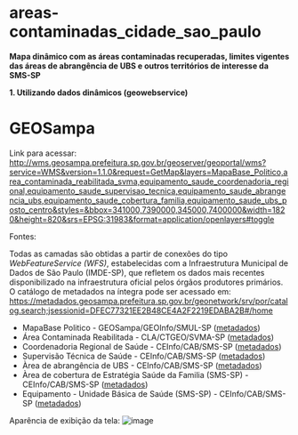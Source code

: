 # areas-contaminadas_cidade_sao_paulo
<strong>Mapa dinâmico com as áreas contaminadas recuperadas, limites vigentes das áreas de abrangência de UBS e outros territórios de interesse da SMS-SP</strong>

<strong>1. Utilizando dados dinâmicos (geowebservice)</strong>
# GEOSampa
Link para acessar: http://wms.geosampa.prefeitura.sp.gov.br/geoserver/geoportal/wms?service=WMS&version=1.1.0&request=GetMap&layers=MapaBase_Politico,area_contaminada_reabilitada_svma,equipamento_saude_coordenadoria_regional,equipamento_saude_supervisao_tecnica,equipamento_saude_abrangencia_ubs,equipamento_saude_cobertura_familia,equipamento_saude_ubs_posto_centro&styles=&bbox=341000,7390000,345000,7400000&width=1820&height=820&srs=EPSG:31983&format=application/openlayers#toggle

Fontes:

Todas as camadas são obtidas a partir de conexões do tipo <i>WebFeatureService (WFS)</i>, estabelecidas com a Infraestrutura Municipal de Dados de São Paulo (IMDE-SP), que refletem os dados mais recentes disponibilizado na infraestrutura oficial pelos órgãos produtores primários. O catálogo de metadados na íntegra pode ser acessado em: https://metadados.geosampa.prefeitura.sp.gov.br/geonetwork/srv/por/catalog.search;jsessionid=DFEC77321EE2B48CE4A2F2219EDABA2B#/home

- MapaBase Politico - GEOSampa/GEOInfo/SMUL-SP (<a href="https://metadados.geosampa.prefeitura.sp.gov.br/geonetwork/srv/por/catalog.search#/metadata/cb23313b-a613-4ee6-b2ba-cda7ecfb05cc/formatters/xsl-view?root=div&view=advanced&approved=true">metadados</a>) 
- Área Contaminada Reabilitada - CLA/CTGEO/SVMA-SP (<a href="https://metadados.geosampa.prefeitura.sp.gov.br/geonetwork/srv/por/catalog.search#/metadata/ca351b78-bbd3-423d-97a8-ae9b3345d390/formatters/xsl-view?root=div&view=advanced&approved=true">metadados</a>) 
- Coordenadoria Regional de Saúde - CEInfo/CAB/SMS-SP (<a href="https://metadados.geosampa.prefeitura.sp.gov.br/geonetwork/srv/por/catalog.search;jsessionid=97985C810436B3A08D34D132D47895C7#/metadata/2a4add4b-9247-45f7-aa86-351046774909">metadados</a>)  
- Supervisão Técnica de Saúde - CEInfo/CAB/SMS-SP (<a href="https://metadados.geosampa.prefeitura.sp.gov.br/geonetwork/srv/por/catalog.search;jsessionid=97985C810436B3A08D34D132D47895C7#/metadata/34114468-f478-4cf2-a44d-b0a80242edca">metadados</a>)  
- Àrea de abrangência de UBS - CEInfo/CAB/SMS-SP (<a href="https://metadados.geosampa.prefeitura.sp.gov.br/geonetwork/srv/por/catalog.search;jsessionid=97985C810436B3A08D34D132D47895C7#/metadata/d35eff25-51f2-442e-963f-222e872c6deb">metadados</a>)  
- Àrea de cobertura de Estratégia Saúde da Familia (SMS-SP) - CEInfo/CAB/SMS-SP (<a href="https://metadados.geosampa.prefeitura.sp.gov.br/geonetwork/srv/por/catalog.search#/metadata/f5125c75-5d28-4b0f-88ee-79e630e49c6c/formatters/xsl-view?root=div&view=advanced&approved=true">metadados</a>) 
- Equipamento - Unidade Básica de Saúde (SMS-SP) - CEInfo/CAB/SMS-SP (<a href="https://metadados.geosampa.prefeitura.sp.gov.br/geonetwork/srv/por/catalog.search#/metadata/bc44ee6c-e973-4670-b912-9ac8d64b9f56/formatters/xsl-view?root=div&view=advanced&approved=true">metadados</a>) 

Aparência de exibição da tela: ![image](https://github.com/gisa-ceinfo-sms-sp/areas-contaminadas_cidade_sao_paulo/assets/75272641/744a6d2c-4ae7-42cf-a313-4ff6a31d9adb)




